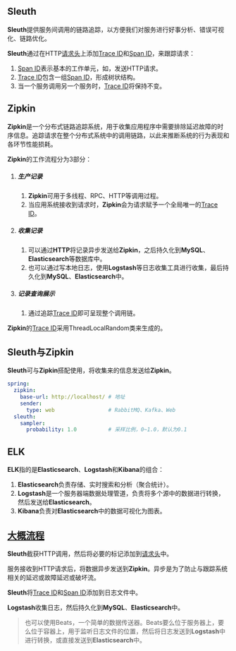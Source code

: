 ## Sleuth

**Sleuth**提供服务间调用的链路追踪，以方便我们对服务进行好事分析、错误可视化、链路优化。

**Sleuth**通过在HTTP<u>请求头</u>上添加<u>Trace ID</u>和<u>Span ID</u>，来跟踪请求：

1. <u>Span ID</u>表示基本的工作单元，如，发送HTTP请求。
2. <u>Trace ID</u>包含一组<u>Span ID</u>，形成树状结构。
3. 当一个服务调用另一个服务时，<u>Trace ID</u>将保持不变。



## Zipkin

**Zipkin**是一个分布式链路追踪系统，用于收集应用程序中需要排除延迟故障的时序信息。追踪请求在整个分布式系统中的调用链路，以此来推断系统的行为表现和各环节性能损耗。

**Zipkin**的工作流程分为3部分：

1. ##### 生产记录

   1. **Zipkin**可用于多线程、RPC、HTTP等调用过程。
   2. 当应用系统接收到请求时，**Zipkin**会为请求赋予一个全局唯一的<u>Trace ID</u>。

2. ##### 收集记录

   1. 可以通过**HTTP**将记录异步发送给**Zipkin**，之后持久化到**MySQL**、**Elasticsearch**等数据库中。
   2. 也可以通过写本地日志，使用**Logstash**等日志收集工具进行收集，最后持久化到**MySQL**、**Elasticsearch**中。

3. ##### 记录查询展示

   1. 通过追踪<u>Trace ID</u>即可呈现整个调用链。

**Zipkin**的<u>Trace ID</u>采用ThreadLocalRandom类来生成的。



## Sleuth与Zipkin

**Sleuth**可与**Zipkin**搭配使用，将收集来的信息发送给**Zipkin**。

```yml
spring:
  zipkin:
    base-url: http://localhost/ # 地址
    sender:
      type: web 				# RabbitMQ、Kafka、Web
  sleuth:
    sampler:
      probability: 1.0	 		# 采样比例，0~1.0，默认为0.1
```



## ELK

**ELK**指的是**Elasticsearch**、**Logstash**和**Kibana**的组合：

1. **Elasticsearch**负责存储、实时搜索和分析（聚合统计）。
2. **Logstash**是一个服务器端数据处理管道，负责将多个源中的数据进行转换，然后发送给**Elasticsearch**。
3. **Kibana**负责对**Elasticsearch**中的数据可视化为图表。



## [大概流程](https://www.jianshu.com/p/092c43485637)

**Sleuth**截获HTTP调用，然后将必要的标记添加到<u>请求头</u>中。

服务接收到HTTP请求后，将数据异步发送到**Zipkin**。异步是为了防止与跟踪系统相关的延迟或故障延迟或破坏流。

**Sleuth**将<u>Trace ID</u>和<u>Span ID</u>添加到日志文件中。

**Logstash**收集日志，然后持久化到**MySQL**、**Elasticsearch**中。

> 也可以使用Beats，一个简单的数据传送器。Beats要么位于服务器上，要么位于容器上，用于监听日志文件的位置，然后将日志发送到**Logstash**中进行转换，或直接发送到**Elasticsearch**中。

